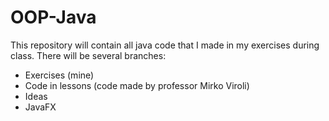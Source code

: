 # OOP-Java

This repository will contain all java code that I made in my exercises during class.
There will be several branches:
- Exercises (mine)
- Code in lessons (code made by professor Mirko Viroli)
- Ideas
- JavaFX
